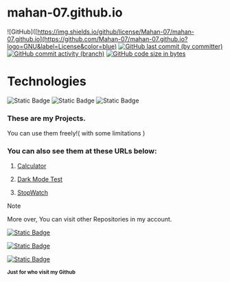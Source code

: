 # mahan-07.github.io
![GitHub]([https://img.shields.io/github/license/Mahan-07/mahan-07.github.io](https://github.com/Mahan-07/mahan-07.github.io?logo=GNU&label=License&color=blue)
[![GitHub last commit (by committer)](https://img.shields.io/github/last-commit/Mahan-07/mahan-07.github.io)](https://github.com/mahan-07/mahan-07.github.io/activity)
[![GitHub commit activity (branch)](https://img.shields.io/github/commit-activity/y/Mahan-07/mahan-07.github.io?color=lightskyblue)](https://github.com/mahan-07/mahan-07.github.io/graphs/commit-activity)
[![GitHub code size in bytes](https://img.shields.io/github/languages/code-size/Mahan-07/mahan-07.github.io)](#)  
# Technologies
![Static Badge](https://img.shields.io/badge/HTML5-%23e35f20?style=for-the-badge&logo=HTML5&logoColor=white)
![Static Badge](https://img.shields.io/badge/CSS3-darkblue?style=for-the-badge&logo=CSS3&logoColor=lightskyblue)
![Static Badge](https://img.shields.io/badge/JAVASCRIPT-black?style=for-the-badge&logo=Javascript&logoColor=%23f7df1e)  
### These are my Projects.

You can use them freely!( with some limitations )

### You can also see them at these URLs below:

1. [Calculator](https://mahan-07.github.io/myprojects/calculator/)

1. [Dark Mode Test](https://mahan-07.github.io/myprojects/dark_mode_test/)

1. [StopWatch](https://mahan-07.github.io/myprojects/stop_watch/)

> [!NOTE]
> More over, You can visit other Repositories in my account.
 

[![Static Badge](https://img.shields.io/badge/Follow-Me?style=for-the-badget&logo=github&label=Github&labelColor=black&link=https%3A%2F%2Fgithub.com%2Fmahan-07)
](https://github.com/mahan-07)

[![Static Badge](https://img.shields.io/badge/Pages-black?logo=GitHub%20Pages&label=GitHub&labelColor=gray)](https://mahan-07.github.io/myprojects/)

[![Static Badge](https://img.shields.io/badge/Telegram-blue?style=social&logo=Telegram)](https://www.telegram.me/Ezio_Auditore00/)

**<sub>Just for who visit my Github</sub>**
